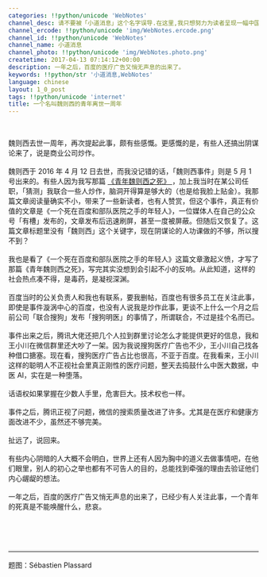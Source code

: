 ```yaml
---
categories: !!python/unicode 'WebNotes'
channel_desc: 请不要被「小道消息」这个名字误导.在这里,我只想努力为读者呈现一幅中国互联网的清明上河图.
channel_ercode: !!python/unicode 'img/WebNotes.ercode.png'
channel_id: !!python/unicode 'WebNotes'
channel_name: 小道消息
channel_photo: !!python/unicode 'img/WebNotes.photo.png'
createtime: 2017-04-13 07:14:12+00:00
description: 一年之后，百度的医疗广告又悄无声息的出来了。
keywords: !!python/str '小道消息,WebNotes'
language: chinese
layout: 1_0_post
tags: !!python/unicode 'internet'
title: 一个名叫魏则西的青年离世一周年
---
```

<div class="rich_media_content" id="js_content">
<p>
<br/>
</p>
<p>
         魏则西去世一周年，再次提起此事，颇有些感慨。更感慨的是，有些人还搞出阴谋论来了，说是商业公司炒作。
         <br style="color: rgb(51, 51, 51); font-family: Helvetica, STHeiti; font-size: 14px; font-variant-ligatures: normal; orphans: 2; white-space: normal; widows: 2; background-color: rgb(255, 255, 255);"/>
<br style="color: rgb(51, 51, 51); font-family: Helvetica, STHeiti; font-size: 14px; font-variant-ligatures: normal; orphans: 2; white-space: normal; widows: 2; background-color: rgb(255, 255, 255);"/>
         魏则西于 2016 年 4 月 12 日去世，而我没记错的话，「魏则西事件」则是 5 月 1 号出来的。有些人因为我写那篇
         <a data_ue_src="http://mp.weixin.qq.com/s?__biz=MjM5ODIyMTE0MA==&amp;mid=2650968235&amp;idx=1&amp;sn=6c99a7f680af5679215ae09351bf9f1d&amp;scene=21#wechat_redirect" href="http://mp.weixin.qq.com/s?__biz=MjM5ODIyMTE0MA==&amp;mid=2650968235&amp;idx=1&amp;sn=6c99a7f680af5679215ae09351bf9f1d&amp;scene=21#wechat_redirect" target="_blank">
          《青年魏则西之死》
         </a>
         ，加上我当时在某公司任职，「猜测」我联合一些人炒作，脑洞开得算是够大的（也是给我脸上贴金）。我那篇文章阅读量确实不小，带来了一些新读者，也有人赞赏，但这个事件，真正有价值的文章是《一个死在百度和部队医院之手的年轻人》，一位媒体人在自己的公众号「有槽」发布的，文章发布后迅速刷屏，甚至一度被屏蔽。但随后又恢复了。这篇文章标题里没有「魏则西」这个关键字，现在阴谋论的人功课做的不够，所以搜不到？
         <br style="color: rgb(51, 51, 51); font-family: Helvetica, STHeiti; font-size: 14px; font-variant-ligatures: normal; orphans: 2; white-space: normal; widows: 2; background-color: rgb(255, 255, 255);"/>
<br style="color: rgb(51, 51, 51); font-family: Helvetica, STHeiti; font-size: 14px; font-variant-ligatures: normal; orphans: 2; white-space: normal; widows: 2; background-color: rgb(255, 255, 255);"/>
         我也是看了《一个死在百度和部队医院之手的年轻人》这篇文章激起义愤，才写了那篇《青年魏则西之死》，写完其实没想到会引起不小的反响。从此知道，这样的社会热点凑不得，是毒药，是凝视深渊。
         <br style="color: rgb(51, 51, 51); font-family: Helvetica, STHeiti; font-size: 14px; font-variant-ligatures: normal; orphans: 2; white-space: normal; widows: 2; background-color: rgb(255, 255, 255);"/>
<br style="color: rgb(51, 51, 51); font-family: Helvetica, STHeiti; font-size: 14px; font-variant-ligatures: normal; orphans: 2; white-space: normal; widows: 2; background-color: rgb(255, 255, 255);"/>
         百度当时的公关负责人和我也有联系，要我删帖，百度也有很多员工在关注此事，即使是事件漩涡中心的百度，也没有人说我是炒作此事，更谈不上什么一个月之后前公司「联合搜狗」发布「搜狗明医」的事情了，所谓联合，不过是挂个名而已。
         <br style="color: rgb(51, 51, 51); font-family: Helvetica, STHeiti; font-size: 14px; font-variant-ligatures: normal; orphans: 2; white-space: normal; widows: 2; background-color: rgb(255, 255, 255);"/>
<br style="color: rgb(51, 51, 51); font-family: Helvetica, STHeiti; font-size: 14px; font-variant-ligatures: normal; orphans: 2; white-space: normal; widows: 2; background-color: rgb(255, 255, 255);"/>
         事件出来之后，腾讯大佬还把几个人拉到群里讨论怎么才能提供更好的信息，我和王小川在微信群里还大吵了一架。因为我说搜狗医疗广告也不少，王小川自己找各种借口搪塞。现在看，搜狗医疗广告占比也很高，不亚于百度。在我看来，王小川这样的聪明人不正视社会里真正刚性的医疗问题，整天去捣鼓什么中医大数据，中医 AI，实在是一种堕落。
         <br style="color: rgb(51, 51, 51); font-family: Helvetica, STHeiti; font-size: 14px; font-variant-ligatures: normal; orphans: 2; white-space: normal; widows: 2; background-color: rgb(255, 255, 255);"/>
<br style="color: rgb(51, 51, 51); font-family: Helvetica, STHeiti; font-size: 14px; font-variant-ligatures: normal; orphans: 2; white-space: normal; widows: 2; background-color: rgb(255, 255, 255);"/>
         话语权如果掌握在少数人手里，危害巨大。技术权也一样。
         <br style="color: rgb(51, 51, 51); font-family: Helvetica, STHeiti; font-size: 14px; font-variant-ligatures: normal; orphans: 2; white-space: normal; widows: 2; background-color: rgb(255, 255, 255);"/>
<br style="color: rgb(51, 51, 51); font-family: Helvetica, STHeiti; font-size: 14px; font-variant-ligatures: normal; orphans: 2; white-space: normal; widows: 2; background-color: rgb(255, 255, 255);"/>
         事件之后，腾讯正视了问题，微信的搜索质量改进了许多。尤其是在医疗和健康方面改进不少，虽然还不够完美。
         <br style="color: rgb(51, 51, 51); font-family: Helvetica, STHeiti; font-size: 14px; font-variant-ligatures: normal; orphans: 2; white-space: normal; widows: 2; background-color: rgb(255, 255, 255);"/>
<br style="color: rgb(51, 51, 51); font-family: Helvetica, STHeiti; font-size: 14px; font-variant-ligatures: normal; orphans: 2; white-space: normal; widows: 2; background-color: rgb(255, 255, 255);"/>
         扯远了，说回来。
         <br style="color: rgb(51, 51, 51); font-family: Helvetica, STHeiti; font-size: 14px; font-variant-ligatures: normal; orphans: 2; white-space: normal; widows: 2; background-color: rgb(255, 255, 255);"/>
<br style="color: rgb(51, 51, 51); font-family: Helvetica, STHeiti; font-size: 14px; font-variant-ligatures: normal; orphans: 2; white-space: normal; widows: 2; background-color: rgb(255, 255, 255);"/>
         有些内心阴暗的人大概不会明白，世界上还有人因为胸中的道义去做事情吧，在他们眼里，别人的初心之举也都有不可告人的目的，总能找到牵强的理由去验证他们内心龌龊的想法。
         <br style="color: rgb(51, 51, 51); font-family: Helvetica, STHeiti; font-size: 14px; font-variant-ligatures: normal; orphans: 2; white-space: normal; widows: 2; background-color: rgb(255, 255, 255);"/>
<br style="color: rgb(51, 51, 51); font-family: Helvetica, STHeiti; font-size: 14px; font-variant-ligatures: normal; orphans: 2; white-space: normal; widows: 2; background-color: rgb(255, 255, 255);"/>
         一年之后，百度的医疗广告又悄无声息的出来了，已经少有人关注此事，一个青年的死真是不能唤醒什么，悲哀。
        </p>
<p>
<br/>
</p>
<p>
<br/>
</p>
<hr style="font-family: Lato, Helvetica, Arial, freesans, clean, sans-serif; border-right-width: 0px; border-bottom-width: 0px; border-left-width: 0px; border-top-style: solid; border-top-color: rgb(234, 234, 234); height: 1px; margin-top: 1em; margin-bottom: 1em; color: rgb(51, 51, 51); font-size: 16px; white-space: normal;"/>
<p>
         题图：Sébastien Plassard
        </p>
<p>
<br/>
</p>
</div>